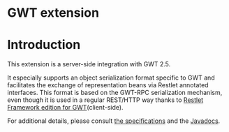 GWT extension
=============

Introduction
============

This extension is a server-side integration with GWT 2.5.

It especially supports an object serialization format specific to GWT
and facilitates the exchange of representation beans via Restlet
annotated interfaces. This format is based on the GWT-RPC serialization
mechanism, even though it is used in a regular REST/HTTP way thanks to
[Restlet Framework edition for
GWT](../editions/gwt/ "Restlet edition for Google Web Toolkit")(client-side).

For additional details, please consult [the
specifications](/participate#/172-restlet/g4/282-restlet.html)
and the
[Javadocs](javadocs://jse/ext/org/restlet/ext/gwt/package-summary.html).

